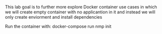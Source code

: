 This lab goal is to further more explore Docker container use cases in which we will create empty container with no applicantion in it 
and instead we will only create enviorment and install dependencies


Run the container with:
docker-compose run nmp init
